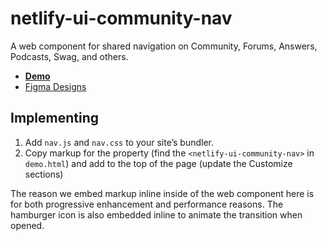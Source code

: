 # netlify-ui-community-nav

A web component for shared navigation on Community, Forums, Answers, Podcasts, Swag, and others.

* [**Demo**](https://netlify-ui-community-nav.netlify.app/demo.html)
* [Figma Designs](https://www.figma.com/file/D7YIl02a4P2W0LKur2Nxbw/Community-2.0---navigation?node-id=112%3A5&viewport=-849%2C-3011%2C1)

## Implementing

1. Add `nav.js` and `nav.css` to your site’s bundler.
2. Copy markup for the property (find the `<netlify-ui-community-nav>` in `demo.html`) and add to the top of the page (update the Customize sections)

The reason we embed markup inline inside of the web component here is for both progressive enhancement and performance reasons. The hamburger icon is also embedded inline to animate the transition when opened.
